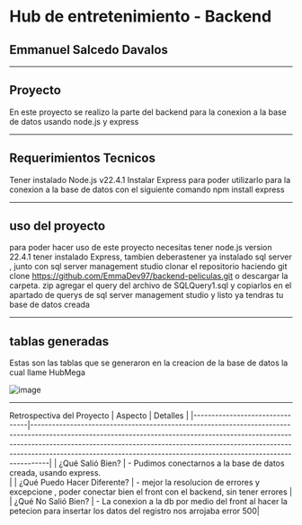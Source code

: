 # Hub de entretenimiento - Backend 
## Emmanuel Salcedo Davalos 
___

## Proyecto 
En este proyecto se realizo la parte del backend para la conexion a la base de datos 
usando node.js y express

___

## Requerimientos Tecnicos 
Tener instalado Node.js v22.4.1
Instalar Express para poder utilizarlo para la conexion a la base de datos  con el siguiente comando npm install express
___

## uso del proyecto 

para poder hacer uso de este proyecto necesitas tener node.js version 22.4.1
tener instalado Express, tambien deberastener ya instalado sql server , junto con sql server management studio
clonar el repositorio haciendo git clone  https://github.com/EmmaDev97/backend-peliculas.git o descargar la carpeta. zip 
 agregar el query del archivo de SQLQuery1.sql y copiarlos en el apartado de querys de sql server management studio
 y listo ya tendras tu base de datos creada 
___

## tablas generadas
Estas son las tablas que se generaron en la creacion de la base de datos la cual llame HubMega 

![image](https://github.com/user-attachments/assets/360dfb80-b265-4d10-8def-a125791d3545)
___

Retrospectiva del Proyecto
| Aspecto                    | Detalles                                                                                                                                                                                                                                                                                                               |
|--------------------------------|-----------------------------------------------------------------------------------------------------------------------------------------------------------------------------------------------------------------------------------------------------------------------------------------------------------------------------|
| ¿Qué Salió Bien?           | - Pudimos conectarnos a la base de datos creada, usando express. <br>                                                             |
| ¿Qué Puedo Hacer Diferente? | - mejor la resolucion de errores y excepcione , poder conectar bien el front con el backend, sin tener errores                       |
| ¿Qué No Salió Bien?        | - La conexion a la db por medio del front al hacer la petecion para insertar los datos del registro nos arrojaba error 500|



